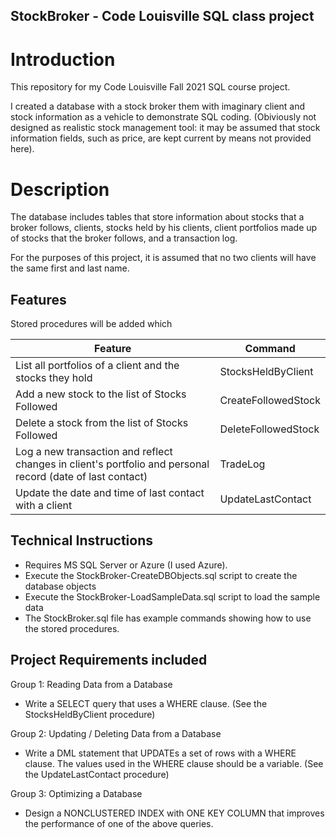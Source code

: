 ## StockBroker  - Code Louisville SQL class project


# Introduction
This repository for my Code Louisville Fall 2021 SQL course project. 

I created a database with a stock broker them with imaginary client and stock information as a vehicle to demonstrate SQL coding. (Obiviously not designed as realistic stock management tool:  it may be assumed that stock information fields, such as price, are kept current by means not provided here).

# Description

The database includes tables that store information about stocks that a broker follows, clients, stocks held by his clients, client portfolios made up of stocks that the broker follows, and a transaction log. 

For the purposes of this project, it is assumed that no two clients will have the same first and last name.

## Features

Stored procedures will be added which

| Feature | Command |
| -------- | -------- |
| List all portfolios of a client and the stocks they hold | StocksHeldByClient|
| Add a new stock to the list of Stocks Followed | CreateFollowedStock |
| Delete a stock from the list of Stocks Followed| DeleteFollowedStock |
| Log a new transaction and reflect changes in client's portfolio and personal record (date of last contact)| TradeLog |
| Update the date and time of last contact with a client | UpdateLastContact |

## Technical Instructions
- Requires MS SQL Server or Azure (I used Azure).
- Execute the StockBroker-CreateDBObjects.sql script to create the database objects
- Execute the StockBroker-LoadSampleData.sql script to load the sample data
- The StockBroker.sql file has example commands showing how to use the stored procedures.

## Project Requirements included
Group 1: Reading Data from a Database
- Write a SELECT query that uses a WHERE clause. (See the StocksHeldByClient procedure)

Group 2: Updating / Deleting Data from a Database
- Write a DML statement that UPDATEs a set of rows with a WHERE clause. The
values used in the WHERE clause should be a variable.  (See the UpdateLastContact procedure)

Group 3: Optimizing a Database
- Design a NONCLUSTERED INDEX with ONE KEY COLUMN that improves the
performance of one of the above queries.
